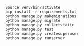 ﻿   ```
   Source venv/bin/activate
   pip install -r requirements.txt
   python manage.py makemigrations
   python manage.py migrate
   python manage.py collectstatic
   python manage.py test 
   python manage.py createsuperuser
   python manage.py runserver

